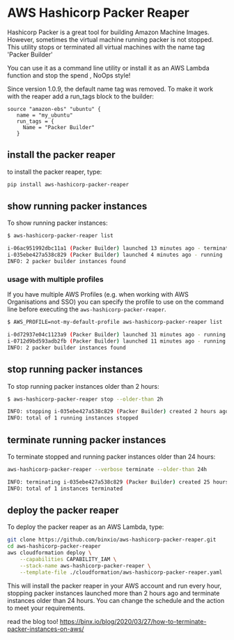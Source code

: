# AWS Hashicorp Packer Reaper
Hashicorp Packer is a great tool for building Amazon Machine Images. However, sometimes the virtual machine running packer
is not stopped. This utility stops or terminated all virtual machines with the name tag 'Packer Builder'

You can use it as a command line utility or install it as an AWS Lambda function and stop the spend , NoOps style!

Since version 1.0.9, the default name tag was removed. To make it work with the reaper add a run_tags block to the builder:

```hcl
source "amazon-ebs" "ubuntu" {
   name = "my_ubuntu"
   run_tags = {
     Name = "Packer Builder"
   }
```

## install the packer reaper
to install the packer reaper, type:

```sh
pip install aws-hashicorp-packer-reaper
```

## show running packer instances
To show running packer instances:
```sh
$ aws-hashicorp-packer-reaper list

i-06ac951992dbc11a1 (Packer Builder) launched 13 minutes ago - terminated
i-035ebe427a538c829 (Packer Builder) launched 4 minutes ago - running
INFO: 2 packer builder instances found
```
### usage with multiple profiles
If you have multiple AWS Profiles (e.g. when working with AWS Organisations and SSO) you can specify the profile to use on the command line before executing the `aws-hashicorp-packer-reaper`.

```sh
$ AWS_PROFILE=not-my-default-profile aws-hashicorp-packer-reaper list

i-0d72937e04c1123a9 (Packer Builder) launched 31 minutes ago - running
i-0712d9bd593adb2fb (Packer Builder) launched 11 minutes ago - running
INFO: 2 packer builder instances found
```

## stop running packer instances
To stop running packer instances older than 2 hours:
```sh
$ aws-hashicorp-packer-reaper stop --older-than 2h

INFO: stopping i-035ebe427a538c829 (Packer Builder) created 2 hours ago
INFO: total of 1 running instances stopped
```

## terminate running packer instances
To terminate stopped and running packer instances older than 24 hours:
```sh
aws-hashicorp-packer-reaper --verbose terminate --older-than 24h

INFO: terminating i-035ebe427a538c829 (Packer Builder) created 25 hours ago
INFO: total of 1 instances terminated
```

## deploy the packer reaper
To deploy the packer reaper as an AWS Lambda, type:

```sh
git clone https://github.com/binxio/aws-hashicorp-packer-reaper.git
cd aws-hashicorp-packer-reaper
aws cloudformation deploy \
	--capabilities CAPABILITY_IAM \
	--stack-name aws-hashicorp-packer-reaper \
	--template-file ./cloudformation/aws-hashicorp-packer-reaper.yaml
```
This will install the packer reaper in your AWS account and run every hour, stopping packer instances 
launched more than 2 hours ago and terminate instances older than 24 hours. You can change the schedule
and the action to meet your requirements.

read the blog too! https://binx.io/blog/2020/03/27/how-to-terminate-packer-instances-on-aws/
